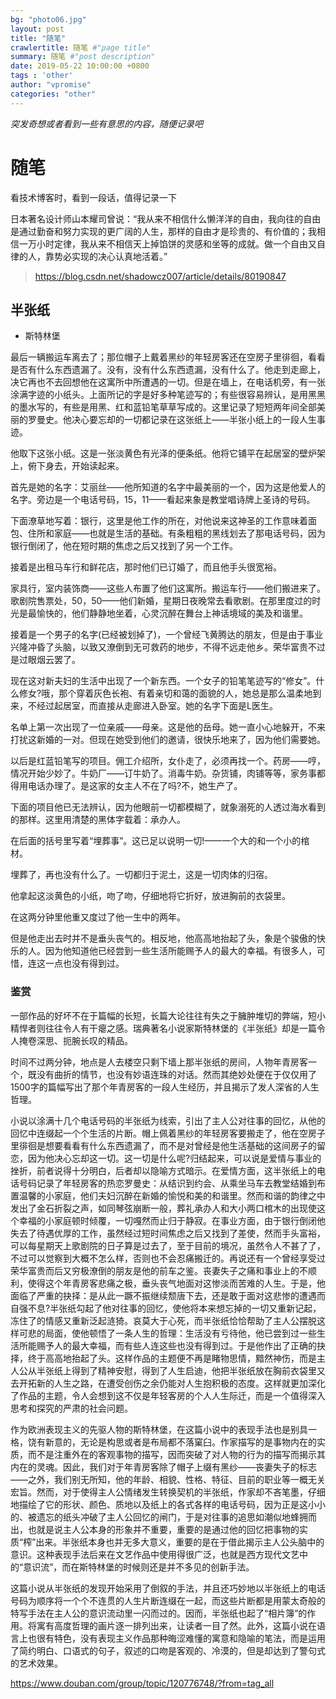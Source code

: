 ```yaml
---
bg: "photo06.jpg"
layout: post
title: "随笔"
crawlertitle: 随笔 #"page title"
summary: 随笔 #"post description"
date: 2019-05-22 10:00:00 +0800
tags : 'other'
author: "vpromise"
categories: "other"
---
```



*突发奇想或者看到一些有意思的内容，随便记录吧*

# 随笔

看技术博客时，看到一段话，值得记录一下

日本著名设计师山本耀司曾说：“我从来不相信什么懒洋洋的自由，我向往的自由是通过勤奋和努力实现的更广阔的人生，那样的自由才是珍贵的、有价值的；我相信一万小时定律，我从来不相信天上掉馅饼的灵感和坐等的成就。做一个自由又自律的人，靠势必实现的决心认真地活着。”

> <https://blog.csdn.net/shadowcz007/article/details/80190847>

## 半张纸
- 斯特林堡

最后一辆搬运车离去了；那位帽子上戴着黑纱的年轻房客还在空房子里徘徊，看看是否有什么东西遗漏了。没有，没有什么东西遗漏，没有什么了。他走到走廊上，决它再也不去回想他在这寓所中所遭遇的一切。但是在墙上，在电话机旁，有一张涂满字迹的小纸头。上面所记的字是好多种笔迹写的；有些很容易辨认，是用黑黑的墨水写的，有些是用黑、红和蓝铅笔草草写成的。这里记录了短短两年间全部美丽的罗曼史。他决心要忘却的一切都记录在这张纸上——半张小纸上的一段人生事迹。

他取下这张小纸。这是一张淡黄色有光泽的便条纸。他将它铺平在起居室的壁炉架上，俯下身去，开始读起来。

首先是她的名字：艾丽丝——他所知道的名字中最美丽的一个，因为这是他爱人的名字。旁边是一个电话号码，15，11——看起来象是教堂唱诗牌上圣诗的号码。

下面潦草地写着：银行，这里是他工作的所在，对他说来这神圣的工作意味着面包、住所和家庭——也就是生活的基础。有条粗粗的黑线划去了那电话号码，因为银行倒闭了，他在短时期的焦虑之后又找到了另一个工作。

接着是出租马车行和鲜花店，那时他们已订婚了，而且他手头很宽裕。

家具行，室内装饰商——这些人布置了他们这寓所。搬运车行——他们搬进来了。歌剧院售票处，50，50——他们新婚，星期日夜晚常去看歌剧。在那里度过的时光是最愉快的，他们静静地坐着，心灵沉醉在舞台上神话境域的美及和谐里。

接着是一个男子的名字(已经被划掉了)，一个曾经飞黄腾达的朋友，但是由于事业兴隆冲昏了头脑，以致又潦倒到无可救药的地步，不得不远走他乡。荣华富贵不过是过眼烟云罢了。

现在这对新夫妇的生活中出现了一个新东西。一个女子的铅笔笔迹写的“修女”。什么修女?哦，那个穿着灰色长袍、有着亲切和蔼的面貌的人，她总是那么温柔地到来，不经过起居室，而直接从走廊进入卧室。她的名字下面是L医生。

名单上第一次出现了一位亲戚——母亲。这是他的岳母。她一直小心地躲开，不来打扰这新婚的一对。但现在她受到他们的邀请，很快乐地来了，因为他们需要她。

以后是红蓝铅笔写的项目。佣工介绍所，女仆走了，必须再找一个。药房——哼，情况开始少妙了。牛奶厂——订牛奶了。消毒牛奶。杂货铺，肉铺等等，家务事都得用电话办理了。是这家的女主人不在了吗?不，她生产了。

下面的项目他已无法辨认，因为他眼前一切都模糊了，就象溺死的人透过海水看到的那样。这里用清楚的黑体字载着：承办人。

在后面的括号里写着“埋葬事”。这已足以说明一切!——一个大的和一个小的棺材。

埋葬了，再也没有什么了。一切都归于泥土，这是一切肉体的归宿。

他拿起这淡黄色的小纸，吻了吻，仔细地将它折好，放进胸前的衣袋里。

在这两分钟里他重又度过了他一生中的两年。

但是他走出去时并不是垂头丧气的。相反地，他高高地抬起了头，象是个骏傲的快乐的人。因为他知道他已经尝到一些生活所能赐予人的最大的幸福。有很多人，可惜，连这一点也没有得到过。

### 鉴赏

一部作品的好坏不在于篇幅的长短，长篇大论往往有失之于臃肿堆切的弊端，短小精悍者则往往令人有干瘪之感。瑞典著名小说家斯特林堡的《半张纸》却是一篇令人掩卷深思、扼腕长叹的精品。

时间不过两分钟，地点是人去楼空只剩下墙上那半张纸的房间，人物年青房客一个，既没有曲折的情节，也没有妙语连珠的对话。然而其绝妙处便在于仅仅用了1500字的篇幅写出了那个年青房客的一段人生经历，并且揭示了发人深省的人生哲理。

小说以涂满十几个电话号码的半张纸为线索，引出了主人公对往事的回忆，从他的回忆中连缀起一个个生活的片断。帽上佩着黑纱的年轻房客要搬走了，他在空房子里徘徊是想要看看有什么东西遗漏了，而不是对曾经是他生活基础的这间房子的留恋，因为他决心忘却这一切。这一切是什么呢?归结起来，可以说是爱情与事业的挫折，前者说得十分明白，后者却以隐喻方式暗示。在爱情方面，这半张纸上的电话号码记录了年轻房客的热恋罗曼史：从结识到约会、从乘坐马车去教堂结婚到布置温馨的小家庭，他们夫妇沉醉在新婚的愉悦和美的和谐里。然而和谐的韵律之中发出了金石折裂之声，如同琴弦崩断一般，葬礼承办人和大小两口棺木的出现使这个幸福的小家庭顿时倾覆，一切嘎然而止归于静寂。在事业方面，由于银行倒闭他失去了待遇优厚的工作，虽然经过短时间焦虑之后又找到了差使，然而手头富裕，可以每星期天上歌剧院的日子算是过去了，至于目前的境况，虽然令人不甚了了，不过可以觉察到大概不怎么样，否则也不会忍痛搬迁的。再说还有一个曾经享受过荣华富贵而后又穷极潦倒的朋友是他的前车之鉴。丧妻失子之痛和事业上的不顺利，使得这个年青房客悲痛之极，垂头丧气地面对这惨淡而苦难的人生。于是，他面临了严重的抉择：是从此一蹶不振继续颓唐下去，还是敢于面对这悲惨的遭遇而自强不息?半张纸勾起了他对往事的回忆，使他将本来想忘掉的一切又重新记起，冻住了的情感又重新泛起涟猗。哀莫大于心死，而半张纸恰恰帮助了主人公摆脱这样可悲的局面，使他顿悟了一条人生的哲理：生活没有亏待他，他已尝到过一些生活所能赐予人的最大幸福，而有些人连这些也没有得到过。于是他作出了正确的抉择，终于高高地抬起了头。这样作品的主题便不再是睹物思情，黯然神伤，而是主人公从半张纸上得到了精神安慰，得到了人生启迪，他把半张纸放在胸前衣袋里又去开拓新的人生之路，在遭受创伤之余仍能对人生抱积极的态度。这样就更加深化了作品的主题，令人会想到这不仅是年轻客房的个人人生际迁，而是一个值得深入思考和探究的严肃的社会问题。

作为欧洲表现主义的先驱人物的斯特林堡，在这篇小说中的表现手法也是别具一格，饶有新意的，无论是构思或者是布局都不落窠臼。作家描写的是事物内在的实质，而不是注重外在的客观事物的描写，因而突破了对人物的行为的描写而揭示其内在的灵魂。因此，我们对于年青房客除了帽子上缀有黑纱——丧妻失子的标志——之外，我们别无所知，他的年龄、相貌、性格、特征、目前的职业等一概无关宏旨。然而，对于使得主人公情绪发生转换契机的半张纸，作家却不吝笔墨，仔细地描绘了它的形状、颜色、质地以及纸上的各式各样的电话号码，因为正是这小小的、被遗忘的纸头冲破了主人公回忆的闸门，于是对往事的追思如潮似地蜂拥而出，也就是说主人公本身的形象并不重要，重要的是通过他的回忆把事物的实质“榨”出来。半张纸本身也并无多大意义，重要的是在于借此揭示主人公头脑中的意识。这种表现手法后来在文艺作品中使用得很广泛，也就是西方现代文艺中的“意识流”，而在斯特林堡的时候则还是并不多见的创新手法。

这篇小说从半张纸的发现开始采用了倒叙的手法，并且还巧妙地以半张纸上的电话号码为顺序将一个个不连贯的人生片断连缀在一起，而这些片断都是用蒙太奇般的特写手法在主人公的意识流动里一闪而过的。因而，半张纸也起了“相片簿”的作用。将寓有高度哲理的画片逐一排列出来，让读者一目了然。此外，这篇小说在语言上也很有特色，没有表现主义作品那种晦涩难懂的寓意和隐喻的笔法，而是运用了简约明白、口语式的句子，叙述的口吻是客观的、冷漠的，但是却达到了警句式的艺术效果。

<https://www.douban.com/group/topic/120776748/?from=tag_all>